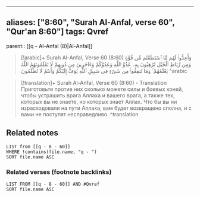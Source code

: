 
---
aliases: ["8:60", "Surah Al-Anfal, verse 60", "Qur'an 8:60"]
tags: Qvref
---

parent:: [[q - Al-Anfal (8)|Al-Anfal]]

> [!arabic]+ Surah Al-Anfal, Verse 60 (8:60)
> <span class="quran-arabic">وَأَعِدُّوا۟ لَهُم مَّا ٱسْتَطَعْتُم مِّن قُوَّةٍ وَمِن رِّبَاطِ ٱلْخَيْلِ تُرْهِبُونَ بِهِۦ عَدُوَّ ٱللَّهِ وَعَدُوَّكُمْ وَءَاخَرِينَ مِن دُونِهِمْ لَا تَعْلَمُونَهُمُ ٱللَّهُ يَعْلَمُهُمْ ۚ وَمَا تُنفِقُوا۟ مِن شَىْءٍ فِى سَبِيلِ ٱللَّهِ يُوَفَّ إِلَيْكُمْ وَأَنتُمْ لَا تُظْلَمُونَ</span>
^arabic

> [!translation]+ Surah Al-Anfal, Verse 60 (8:60) - Translation
> Приготовьте против них сколько можете силы и боевых коней, чтобы устрашить врага Аллаха и вашего врага, а также тех, которых вы не знаете, но которых знает Аллах. Что бы вы ни израсходовали на пути Аллаха, вам будет возвращено сполна, и с вами не поступят несправедливо.
^translation



## Related notes
```dataview
LIST from [[q - 8 - 60]]
WHERE !contains(file.name, "q - ")
SORT file.name ASC
```

### Related verses (footnote backlinks)
```dataview
LIST FROM [[q - 8 - 60]] AND #Qvref
SORT file.name ASC
```

